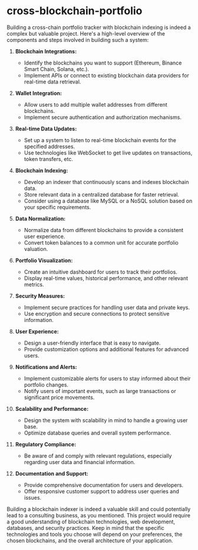 # cross-blockchain-portfolio

Building a cross-chain portfolio tracker with blockchain indexing is indeed a complex but valuable project. Here's a high-level overview of the components and steps involved in building such a system:

1. **Blockchain Integrations:**
   - Identify the blockchains you want to support (Ethereum, Binance Smart Chain, Solana, etc.).
   - Implement APIs or connect to existing blockchain data providers for real-time data retrieval.

2. **Wallet Integration:**
   - Allow users to add multiple wallet addresses from different blockchains.
   - Implement secure authentication and authorization mechanisms.

3. **Real-time Data Updates:**
   - Set up a system to listen to real-time blockchain events for the specified addresses.
   - Use technologies like WebSocket to get live updates on transactions, token transfers, etc.

4. **Blockchain Indexing:**
   - Develop an indexer that continuously scans and indexes blockchain data.
   - Store relevant data in a centralized database for faster retrieval.
   - Consider using a database like MySQL or a NoSQL solution based on your specific requirements.

5. **Data Normalization:**
   - Normalize data from different blockchains to provide a consistent user experience.
   - Convert token balances to a common unit for accurate portfolio valuation.

6. **Portfolio Visualization:**
   - Create an intuitive dashboard for users to track their portfolios.
   - Display real-time values, historical performance, and other relevant metrics.

7. **Security Measures:**
   - Implement secure practices for handling user data and private keys.
   - Use encryption and secure connections to protect sensitive information.

8. **User Experience:**
   - Design a user-friendly interface that is easy to navigate.
   - Provide customization options and additional features for advanced users.

9. **Notifications and Alerts:**
   - Implement customizable alerts for users to stay informed about their portfolio changes.
   - Notify users of important events, such as large transactions or significant price movements.

10. **Scalability and Performance:**
    - Design the system with scalability in mind to handle a growing user base.
    - Optimize database queries and overall system performance.

11. **Regulatory Compliance:**
    - Be aware of and comply with relevant regulations, especially regarding user data and financial information.

12. **Documentation and Support:**
    - Provide comprehensive documentation for users and developers.
    - Offer responsive customer support to address user queries and issues.

Building a blockchain indexer is indeed a valuable skill and could potentially lead to a consulting business, as you mentioned. This project would require a good understanding of blockchain technologies, web development, databases, and security practices. Keep in mind that the specific technologies and tools you choose will depend on your preferences, the chosen blockchains, and the overall architecture of your application.
